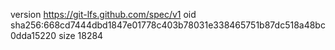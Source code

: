 version https://git-lfs.github.com/spec/v1
oid sha256:668cd7444dbd1847e01778c403b78031e338465751b87dc518a48bc0dda15220
size 18284
